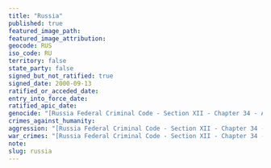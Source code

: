```yaml
---
title: "Russia"
published: true
featured_image_path:
featured_image_attribution:
geocode: RUS
iso_code: RU
territory: false
state_party: false
signed_but_not_ratified: true
signed_date: 2000-09-13
ratified_or_acceded_date:
entry_into_force_date:
ratified_apic_date:
genocide: "[Russia Federal Criminal Code - Section XII - Chapter 34 - Article 357](https://iccdb.hrlc.net/data/doc/192/keyword/46/)"
crimes_against_humanity:
aggression: "[Russia Federal Criminal Code - Section XII - Chapter 34 - Article 353](https://iccdb.hrlc.net/data/doc/192/keyword/1/)"
war_crimes: "[Russia Federal Criminal Code - Section XII - Chapter 34 - Article 356](https://iccdb.hrlc.net/data/doc/192/keyword/145/)"
note:
slug: russia
---
```

